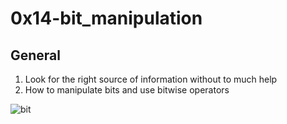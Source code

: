 # 0x14-bit_manipulation
## General

1. Look for the right source of information without to much help  
2. How to manipulate bits and use bitwise operators  

![bit](https://4.bp.blogspot.com/-aXbu3-_HBHY/V6lK1m8-2MI/AAAAAAAAAeg/_77cl30rs1wCyUMA8C1YDfhCHxrLJFnZACLcB/s1600/bitwise-operators-chart.jpg)

